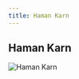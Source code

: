 ```yaml
---
title: Haman Karn
---
```


Haman Karn
----------


![Haman Karn](/images/stories/saga/gundamzz/persos/haman-karn.png)


 

